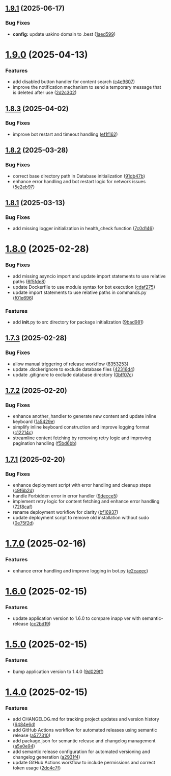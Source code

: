 ## [1.9.1](https://github.com/Sigmanor/uakino.club_bot/compare/v1.9.0...v1.9.1) (2025-06-17)


### Bug Fixes

* **config:** update uakino domain to .best ([1aed599](https://github.com/Sigmanor/uakino.club_bot/commit/1aed599f245906b4780f066dec8ce1d6cdf823df))

# [1.9.0](https://github.com/Sigmanor/uakino.club_bot/compare/v1.8.3...v1.9.0) (2025-04-13)


### Features

* add disabled button handler for content search ([c4e9607](https://github.com/Sigmanor/uakino.club_bot/commit/c4e9607329e97fed06f2211a2488b9066447af6d))
* improve the notification mechanism to send a temporary message that is deleted after use ([2d2c302](https://github.com/Sigmanor/uakino.club_bot/commit/2d2c302c6472fae906ac4064d844f84d5ee3caaa))

## [1.8.3](https://github.com/Sigmanor/uakino.club_bot/compare/v1.8.2...v1.8.3) (2025-04-02)


### Bug Fixes

* improve bot restart and timeout handling ([ef1f162](https://github.com/Sigmanor/uakino.club_bot/commit/ef1f162fbfedaac3685472123a3c8bef4b3470e0))

## [1.8.2](https://github.com/Sigmanor/uakino.club_bot/compare/v1.8.1...v1.8.2) (2025-03-28)


### Bug Fixes

* correct base directory path in Database initialization ([91db47b](https://github.com/Sigmanor/uakino.club_bot/commit/91db47b84a9070ce4862c7f6b8cdcb803023e1b8))
* enhance error handling and bot restart logic for network issues ([5e2eb97](https://github.com/Sigmanor/uakino.club_bot/commit/5e2eb9753106207c09c2c10b55569f1a904d1924))

## [1.8.1](https://github.com/Sigmanor/uakino.club_bot/compare/v1.8.0...v1.8.1) (2025-03-13)


### Bug Fixes

* add missing logger initialization in health_check function ([7c0d146](https://github.com/Sigmanor/uakino.club_bot/commit/7c0d146fcb7891f4b53805321b3feae3538e5f11))

# [1.8.0](https://github.com/Sigmanor/uakino.club_bot/compare/v1.7.3...v1.8.0) (2025-02-28)


### Bug Fixes

* add missing asyncio import and update import statements to use relative paths ([6f5fde8](https://github.com/Sigmanor/uakino.club_bot/commit/6f5fde845c6298fe35e04a48044d854ff387c6c3))
* update Dockerfile to use module syntax for bot execution ([cdaf275](https://github.com/Sigmanor/uakino.club_bot/commit/cdaf2756069856d793c2f138221fa11429f36aa2))
* update import statements to use relative paths in commands.py ([f01e696](https://github.com/Sigmanor/uakino.club_bot/commit/f01e696d702ea3180ffb1b7f829619c859e26b8b))


### Features

* add __init__.py to src directory for package initialization ([9bad981](https://github.com/Sigmanor/uakino.club_bot/commit/9bad98189885d1fdfa80a3abfb4f29a835a16df8))

## [1.7.3](https://github.com/Sigmanor/uakino.club_bot/compare/v1.7.2...v1.7.3) (2025-02-28)


### Bug Fixes

* allow manual triggering of release workflow ([8353253](https://github.com/Sigmanor/uakino.club_bot/commit/835325345ab3c9fa0b0095b774b18d1e0e911446))
* update .dockerignore to exclude database files ([42316d4](https://github.com/Sigmanor/uakino.club_bot/commit/42316d4179607cc27927b43652325574643bd87b))
* update .gitignore to exclude database directory ([0bff07c](https://github.com/Sigmanor/uakino.club_bot/commit/0bff07c016b3cbcb521bf7830a592720702ecfa2))

## [1.7.2](https://github.com/Sigmanor/uakino.club_bot/compare/v1.7.1...v1.7.2) (2025-02-20)


### Bug Fixes

* enhance another_handler to generate new content and update inline keyboard ([1a5429e](https://github.com/Sigmanor/uakino.club_bot/commit/1a5429e34b814c411fd1479eea435c8bdb08e30d))
* simplify inline keyboard construction and improve logging format ([c12214c](https://github.com/Sigmanor/uakino.club_bot/commit/c12214c3e65d2bc4501e41dfb04672752bd1ea2c))
* streamline content fetching by removing retry logic and improving pagination handling ([f5bd6bb](https://github.com/Sigmanor/uakino.club_bot/commit/f5bd6bbf46e3f3e21dc743775ab30e160515007c))

## [1.7.1](https://github.com/Sigmanor/uakino.club_bot/compare/v1.7.0...v1.7.1) (2025-02-20)


### Bug Fixes

* enhance deployment script with error handling and cleanup steps ([c9f6b2d](https://github.com/Sigmanor/uakino.club_bot/commit/c9f6b2d84b4bc08b60ace7e3633566fb1774989f))
* handle Forbidden error in error handler ([9decce5](https://github.com/Sigmanor/uakino.club_bot/commit/9decce58e0c128722e96dd4ab6a72a991f03efef))
* implement retry logic for content fetching and enhance error handling ([72f8caf](https://github.com/Sigmanor/uakino.club_bot/commit/72f8caf1c80e5e69328298fd2cc21533bb37440d))
* rename deployment workflow for clarity ([bf16937](https://github.com/Sigmanor/uakino.club_bot/commit/bf169371e4fe0f35efbea68697f3b95d430337c4))
* update deployment script to remove old installation without sudo ([0e75f2d](https://github.com/Sigmanor/uakino.club_bot/commit/0e75f2da541ba78037ba87f88af7675b28d866af))

# [1.7.0](https://github.com/Sigmanor/uakino.club_bot/compare/v1.6.0...v1.7.0) (2025-02-16)


### Features

* enhance error handling and improve logging in bot.py ([e2caeec](https://github.com/Sigmanor/uakino.club_bot/commit/e2caeecc481cb6120e429a20b331f721d1f69840))

# [1.6.0](https://github.com/Sigmanor/uakino.club_bot/compare/v1.5.0...v1.6.0) (2025-02-15)


### Features

* update application version to 1.6.0 to compare inapp ver with semantic-release ([cc2bd19](https://github.com/Sigmanor/uakino.club_bot/commit/cc2bd19e10ca854565908efd48370905004dd53d))

# [1.5.0](https://github.com/Sigmanor/uakino.club_bot/compare/v1.4.0...v1.5.0) (2025-02-15)


### Features

* bump application version to 1.4.0 ([9d029ff](https://github.com/Sigmanor/uakino.club_bot/commit/9d029ff1edde5ae5c92395e1e47fcaba264db112))

# [1.4.0](https://github.com/Sigmanor/uakino.club_bot/compare/v1.3.0...v1.4.0) (2025-02-15)


### Features

* add CHANGELOG.md for tracking project updates and version history ([6484e6d](https://github.com/Sigmanor/uakino.club_bot/commit/6484e6da36ddb8719d2df0e80cc3106bb74de0b8))
* add GitHub Actions workflow for automated releases using semantic release ([a577310](https://github.com/Sigmanor/uakino.club_bot/commit/a57731075589bd9cc0c4a8d0a2ae43f155c6f0da))
* add package.json for semantic release and changelog management ([a5e0e94](https://github.com/Sigmanor/uakino.club_bot/commit/a5e0e9476ebd56f68c4b4ae10124cf8bcb96bcc5))
* add semantic release configuration for automated versioning and changelog generation ([a2931f4](https://github.com/Sigmanor/uakino.club_bot/commit/a2931f4fbde40bc27efa124cec9528ebe9de8bce))
* update GitHub Actions workflow to include permissions and correct token usage ([2dc4c7f](https://github.com/Sigmanor/uakino.club_bot/commit/2dc4c7fde6dbb96a093bf312b87e27deab799ac6))
